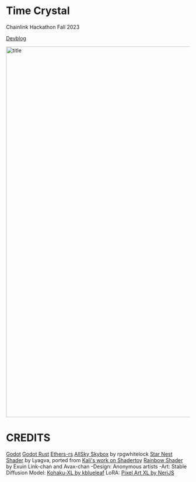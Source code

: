 # Time Crystal
Chainlink Hackathon Fall 2023

[Devblog](https://github.com/Cactoidal/Time-Crystal/blob/main/godot/README.md)

<img width="1014" alt="title" src="https://github.com/Cactoidal/Time-Crystal/assets/115384394/ffb55d91-9b54-435f-b443-aae0b60b60b8">


# CREDITS

[Godot](https://github.com/godotengine/godot)
[Godot Rust](https://github.com/godot-rust/gdnative)
[Ethers-rs](https://github.com/gakonst/ethers-rs)
[AllSky Skybox](https://github.com/rpgwhitelock/AllSkyFree_Godot) by rpgwhitelock
[Star Nest Shader](https://godotshaders.com/shader/star-nest-2/) by Lyagva, ported from [Kali's work on Shadertoy](https://www.shadertoy.com/view/XlfGRj)
[Rainbow Shader](https://godotshaders.com/shader/moving-rainbow-gradient/) by Exuin
Link-chan and Avax-chan
-Design: Anonymous artists
-Art: Stable Diffusion
  Model: [Kohaku-XL by kblueleaf](https://civitai.com/models/162577/kohaku-xl-beta)
  LoRA: [Pixel Art XL by NeriJS](https://civitai.com/models/120096?modelVersionId=135931)
